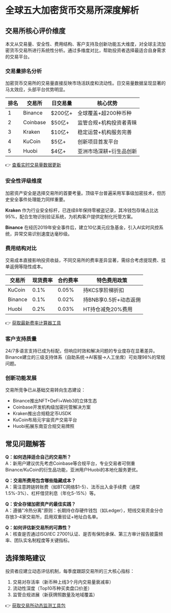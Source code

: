 # 全球五大加密货币交易所深度解析

## 交易所核心评价维度
本文从交易量、安全性、费用结构、客户支持及创新功能五大维度，对全球主流加密货币交易所进行系统性分析。通过多维度对比，帮助投资者选择最适合自身需求的交易平台。

### 交易量排名分析
加密货币交易所的交易量直接反映市场活跃度和流动性。日交易量数据呈现显著的马太效应，头部平台优势明显。

| 排名 | 交易所   | 日交易量   | 核心优势                 |
|------|----------|------------|--------------------------|
| 1    | Binance  | $200亿+    | 全球覆盖+超200种币种     |
| 2    | Coinbase | $50亿+     | 监管合规+机构投资者青睐  |
| 3    | Kraken   | $10亿+     | 稳定运营+机构服务完善    |
| 4    | KuCoin   | $5亿+      | 创新项目首发平台         |
| 5    | Huobi    | $4亿+      | 亚洲市场深耕+衍生品创新  |

👉 [查看实时交易量数据更新](https://bit.ly/okx_welcome)

### 安全性评级维度
加密资产安全是选择交易所的首要考量。顶级平台普遍采用军事级加密技术，但历史安全事件处理能力同样重要。

**Kraken** 作为行业安全标杆，已连续8年保持零被盗记录，其冷钱包存储占比达95%，配合生物识别验证系统，为机构客户提供定制化托管方案。

**Binance** 在经历2019年安全事件后，建立10亿美元应急基金，引入AI实时风控系统，异常交易识别速度达毫秒级。

### 费用结构对比
交易成本直接影响投资收益，不同交易所的费率差异显著，需综合考虑提现费、挂单返佣等隐性成本。

| 交易所   | 现货费率 | 合约费率 | 特色费用政策               |
|----------|----------|----------|----------------------------|
| KuCoin   | 0.1%     | 0.05%    | 持KCS享阶梯折扣            |
| Binance  | 0.1%     | 0.02%    | 持BNB享0.5折+动态返佣      |
| Huobi    | 0.2%     | 0.03%    | HT持仓减免20%费用          |

👉 [获取最新费率计算器工具](https://bit.ly/okx_welcome)

### 客户支持质量
24/7多语言支持已成为标配，但响应时效和解决问题的专业度存在显著差异。Binance建立的三级支持体系（自助系统→AI客服→人工坐席）可处理98%的常规问题。

### 创新功能发展
交易所竞争已从基础交易转向生态建设：
- Binance推出NFT+DeFi+Web3的立体生态
- Coinbase开发机构级加密托管解决方案
- Kraken推出合规稳定币USDK
- KuCoin布局元宇宙资产交易平台
- Huobi拓展东南亚合规交易牌照

## 常见问题解答
**Q：如何选择适合自己的交易所？**  
A：新用户建议优先考虑Coinbase等合规平台，专业交易者可侧重Binance/KuCoin的衍生品功能，亚洲用户Huobi的本地化服务更优。

**Q：交易所费用包含哪些隐藏成本？**  
A：需注意跨链转账费（如BTC网络$1-5）、法币出入金手续费（通常1.5%-3%）、杠杆借贷利息（年化5-15%）等。

**Q：安全存储加密资产的最佳实践？**  
A：遵循"冷热分离"原则：长期持仓存硬件钱包（如Ledger），短线交易资金分仓存放3-4家交易所，启用双重验证+地址白名单。

**Q：如何评估新交易所的可靠性？**  
A：核查是否通过ISO/IEC 27001认证、是否有保险承保、第三方审计报告披露频率、团队实名制程度等关键指标。

## 选择策略建议
投资者应建立动态评估机制，每季度跟踪交易所的三大核心指标：
1. 交易对存活率（新币种上线3个月内交易量衰减率）
2. 流动性深度（Top10币种买卖盘口价差）
3. 监管合规进展（新获牌照数量及地域覆盖）

👉 [获取交易所动态监测工具包](https://bit.ly/okx_welcome)